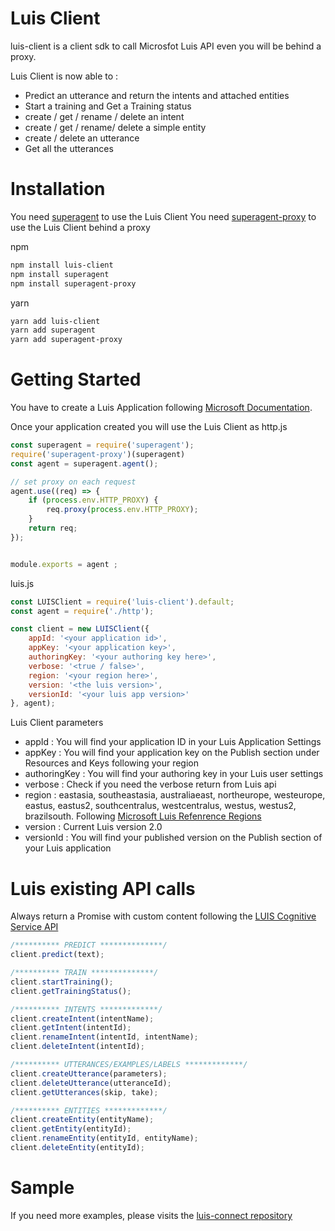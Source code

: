 # Luis Client

luis-client is a client sdk to call Microsfot Luis API even you will be behind a proxy.

Luis Client is now able to :
  - Predict an utterance and return the intents and attached entities
  - Start a training and Get a Training status
  - create / get / rename / delete an intent
  - create / get / rename/ delete a simple entity
  - create / delete an utterance
  - Get all the utterances

# Installation
You need [superagent][sa1] to use the Luis Client
You need [superagent-proxy][sap1] to use the Luis Client behind a proxy

npm
```sh
npm install luis-client
npm install superagent
npm install superagent-proxy
```
yarn
```sh
yarn add luis-client
yarn add superagent
yarn add superagent-proxy
```

# Getting Started
You have to create a Luis Application following [Microsoft Documentation][md1].

Once your application created you will use the Luis Client as
http.js
```javascript
const superagent = require('superagent');
require('superagent-proxy')(superagent)
const agent = superagent.agent();

// set proxy on each request
agent.use((req) => {
    if (process.env.HTTP_PROXY) {
        req.proxy(process.env.HTTP_PROXY);
    }
    return req;
});


module.exports = agent ;
```

luis.js
```javascript
const LUISClient = require('luis-client').default;
const agent = require('./http');

const client = new LUISClient({
    appId: '<your application id>',
    appKey: '<your application key>',
    authoringKey: '<your authoring key here>',
    verbose: '<true / false>',
    region: '<your region here>',
    version: '<the luis version>',
    versionId: '<your luis app version>'
}, agent);
```
Luis Client parameters
  - appId           : You will find your application ID in your Luis Application Settings
  - appKey          : You will find your application key on the Publish section under Resources and Keys following your region
  - authoringKey    : You will find your authoring key in your Luis user settings
  - verbose         : Check if you need the verbose return from Luis api
  - region          : eastasia, southeastasia, australiaeast, northeurope, westeurope, eastus, eastus2, southcentralus, westcentralus, westus, westus2, brazilsouth. Following [Microsoft Luis Refenrence Regions][mlrr1]
  - version         : Current Luis version 2.0
  - versionId       : You will find your published version on the Publish section of your Luis application

# Luis existing API calls

Always return a Promise with custom content following the [LUIS Cognitive Service API][lcsa1]

```javascript
/********** PREDICT **************/
client.predict(text);

/********** TRAIN **************/
client.startTraining();
client.getTrainingStatus();

/********** INTENTS *************/
client.createIntent(intentName);
client.getIntent(intentId);
client.renameIntent(intentId, intentName);
client.deleteIntent(intentId);

/********** UTTERANCES/EXAMPLES/LABELS *************/
client.createUtterance(parameters);
client.deleteUtterance(utteranceId);
client.getUtterances(skip, take);

/********** ENTITIES *************/
client.createEntity(entityName);
client.getEntity(entityId);
client.renameEntity(entityId, entityName);
client.deleteEntity(entityId);
```

# Sample
If you need more examples, please visits the [luis-connect repository][lcr1]


   [md1]: <https://docs.microsoft.com/en-us/azure/cognitive-services/luis/luis-get-started-create-app>
   [sa1]: <https://www.npmjs.com/package/superagent>
   [sap1]: <https://www.npmjs.com/package/superagent-proxyt>
   [mlrr1]: <https://docs.microsoft.com/en-us/azure/cognitive-services/luis/luis-reference-regions>
   [lcsa1]: <https://westus.dev.cognitive.microsoft.com/docs/services/5890b47c39e2bb17b84a55ff/operations/5890b47c39e2bb052c5b9c2f>
   [lcr1]: <https://github.com/mfreville-ssg/luis-connect>